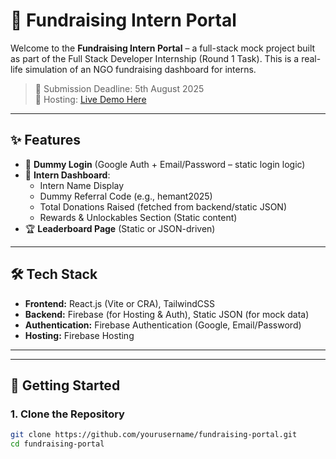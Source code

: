 # 🌟 Fundraising Intern Portal 

Welcome to the **Fundraising Intern Portal** – a full-stack mock project built as part of the Full Stack Developer Internship (Round 1 Task). This is a real-life simulation of an NGO fundraising dashboard for interns.

> 📅 Submission Deadline: 5th August 2025  
> 🚀 Hosting: [Live Demo Here](https://assignment-she-can.vercel.app/dashboard)

---

## ✨ Features

- 🔐 **Dummy Login** (Google Auth + Email/Password – static login logic)
- 👤 **Intern Dashboard**:
  - Intern Name Display
  - Dummy Referral Code (e.g., hemant2025)
  - Total Donations Raised (fetched from backend/static JSON)
  - Rewards & Unlockables Section (Static content)
- 🏆 **Leaderboard Page** (Static or JSON-driven)

---

## 🛠️ Tech Stack

- **Frontend:** React.js (Vite or CRA), TailwindCSS
- **Backend:** Firebase (for Hosting & Auth), Static JSON (for mock data)
- **Authentication:** Firebase Authentication (Google, Email/Password)
- **Hosting:** Firebase Hosting

---

---

## 🚀 Getting Started

### 1. Clone the Repository

```bash
git clone https://github.com/yourusername/fundraising-portal.git
cd fundraising-portal
